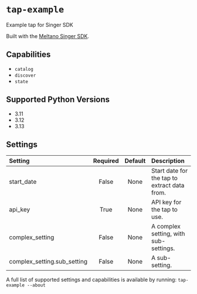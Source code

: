 # `tap-example`

Example tap for Singer SDK

Built with the [Meltano Singer SDK](https://sdk.meltano.com).

## Capabilities

- `catalog`
- `discover`
- `state`

## Supported Python Versions

- 3.11
- 3.12
- 3.13

## Settings

| Setting | Required | Default | Description |
|:--------|:--------:|:-------:|:------------|
| start_date | False | None | Start date for the tap to extract data from. |
| api_key | True | None | API key for the tap to use. |
| complex_setting | False | None | A complex setting, with sub-settings. |
| complex_setting.sub_setting | False | None | A sub-setting. |

A full list of supported settings and capabilities is available by running: `tap-example --about`
